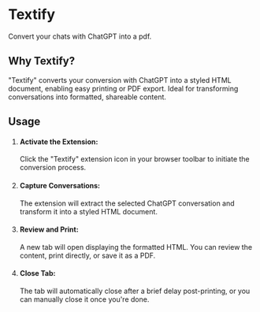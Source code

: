 # Textify
Convert your chats with ChatGPT into a pdf.

<h2>Why Textify?</h2>
"Textify" converts your conversion with ChatGPT into a styled HTML document, enabling easy printing or PDF export. Ideal for transforming conversations into formatted, shareable content.

<h2>Usage</h2>

1) <h4>Activate the Extension:</h4> Click the "Textify" extension icon in your browser toolbar to initiate the conversion process.

2) <h4>Capture Conversations:</h4> The extension will extract the selected ChatGPT conversation and transform it into a styled HTML document.

3) <h4>Review and Print:</h4> A new tab will open displaying the formatted HTML. You can review the content, print directly, or save it as a PDF.

4) <h4>Close Tab:</h4> The tab will automatically close after a brief delay post-printing, or you can manually close it once you're done.
